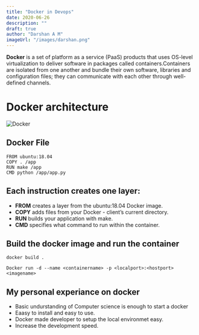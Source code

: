 ```yaml
---
title: "Docker in Devops"
date: 2020-06-26
description: ""
draft: true
author: "Darshan A M"
imageUrl: "/images/darshan.png"
---
```


**Docker** is a set of platform as a service (PaaS) products that uses OS-level virtualization to deliver software in packages called containers.Containers are isolated from one another and bundle their own software, libraries and configuration files; they can communicate with each other through well-defined channels.

# Docker architecture

![Docker](/images/docker-architecture.png)


## Docker File
```
FROM ubuntu:18.04
COPY . /app
RUN make /app
CMD python /app/app.py
```
## Each instruction creates one layer:

- **FROM** creates a layer from the ubuntu:18.04 Docker image.
- **COPY** adds files from your Docker - client’s current directory.
- **RUN** builds your application with make.
- **CMD** specifies what command to run within the container.

## Build the docker image and run the container
```
docker build .
```
```
Docker run -d --name <containername> -p <localport>:<hostport> <imagename>
```

## My personal experiance on docker

- Basic undurstanding of Computer science is enough to start a docker
- Eaasy to install and easy to use.
- Docker made developer to setup the local environmet easy.
- Increase the development speed.